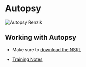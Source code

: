 # Autopsy

![Autopsy Renzik](https://www.prodefence.org/wp-content/uploads/2017/10/autopsy.png)

## Working with Autopsy

- Make sure to [download the NSRL](https://sourceforge.net/projects/autopsy/files/NSRL/)



- [Training Notes](Autopsy_COVID-19Training.md)